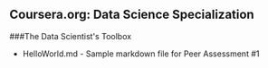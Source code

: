 ## Coursera.org: Data Science Specialization

###The Data Scientist's Toolbox
* HelloWorld.md - Sample markdown file for Peer Assessment #1

